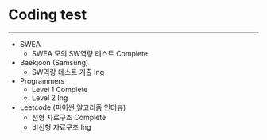 # Coding test
---
- SWEA
    - SWEA 모의 SW역량 테스트 Complete
- Baekjoon (Samsung)
    - SW역량 테스트 기출 Ing
- Programmers
    - Level 1 Complete
    - Level 2 Ing
- Leetcode (파이썬 알고리즘 인터뷰) 
    - 선형 자료구조 Complete
    - 비선형 자료구조 Ing
